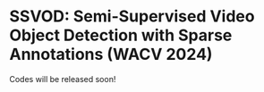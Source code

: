 # SSVOD: Semi-Supervised Video Object Detection with Sparse Annotations (WACV 2024)

Codes will be released soon!